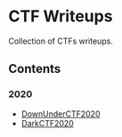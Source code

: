 # CTF Writeups
Collection of CTFs writeups.

## Contents
### 2020
* [DownUnderCTF2020](2020/DownUnderCTF2020)
* [DarkCTF2020](2020/DarkCTF2020)
